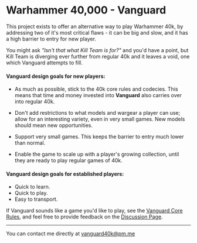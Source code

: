 # Warhammer 40,000 - Vanguard

This project exists to offer an alternative way to play Warhammer 40k, by addressing two of it's most critical flaws - it can be big and slow, and it has a high barrier to entry for new player.

You might ask *"Isn't that what Kill Team is for?"* and you'd have a point, but Kill Team is diverging ever further from regular 40k and it leaves a void, one which Vanguard attempts to fill.

#### Vanguard design goals for new players:

- As much as possible, stick to the 40k core rules and codecies. This means that time and money invested into **Vanguard** also carries over into regular 40k.

- Don't add restrictions to what models and wargear a player can use; allow for an interesting variety, even in very small games. New models should mean new opportunities.

- Support very small games. This keeps the barrier to entry much lower than normal.

- Enable the game to scale up with a player's growing collection, until they are ready to play regular games of 40k.

#### Vanguard design goals for established players:

- Quick to learn.
- Quick to play.
- Easy to transport.

If Vanguard sounds like a game you'd like to play, see the [Vanguard Core Rules](https://github.com/JoshuaCarter/Vanguard-40k/blob/main/VanguardCoreRules.md), and feel free to provide feedback on the [Discussion Page](https://github.com/JoshuaCarter/Vanguard-40k/discussions).

---

You can contact me directly at vanguard40k@pm.me
